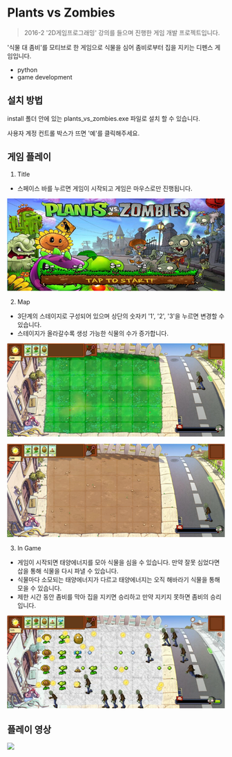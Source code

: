 # Plants vs Zombies
> 2016-2 '2D게임프로그래밍' 강의를 들으며 진행한 게임 개발 프로젝트입니다.

'식물 대 좀비'를 모티브로 한 게임으로 식물을 심어 좀비로부터 집을 지키는 디펜스 게임입니다.
* python
* game development

## 설치 방법

install 폴더 안에 있는 plants_vs_zombies.exe 파일로 설치 할 수 있습니다.

사용자 계정 컨트롤 박스가 뜨면 '예'를 클릭해주세요.

## 게임 플레이
1. Title
* 스페이스 바를 누르면 게임이 시작되고 게임은 마우스로만 진행됩니다.

![](image/title.png)

2. Map
* 3단계의 스테이지로 구성되어 있으며 상단의 숫자키 '1', '2', '3'을 누르면 변경할 수 있습니다.
* 스테이지가 올라갈수록 생성 가능한 식물의 수가 증가합니다.

![](image/stage1.png)

![](image/stage2.png)

3. In Game
* 게임이 시작되면 태양에너지를 모아 식물을 심을 수 있습니다. 만약 잘못 심었다면 삽을 통해 식물을 다시 파낼 수 있습니다.
* 식물마다 소모되는 태양에너지가 다르고 태양에너지는 오직 해바라기 식물을 통해 모을 수 있습니다.
* 제한 시간 동안 좀비를 막아 집을 지키면 승리하고 만약 지키지 못하면 좀비의 승리입니다.

![](image/main.png)

## 플레이 영상
[![][youtube-image]][play-url]

<!-- Markdown link & img dfn's -->
[youtube-image]: https://encrypted-tbn0.gstatic.com/images?q=tbn%3AANd9GcQ0W15QOoCkGdmGAT4yoszK-lomT0IYZmOkZ_m_cGhQJEoHyY-Z&usqp=CAU
[play-url]: https://www.youtube.com/watch?v=22TxMZaX9mk
